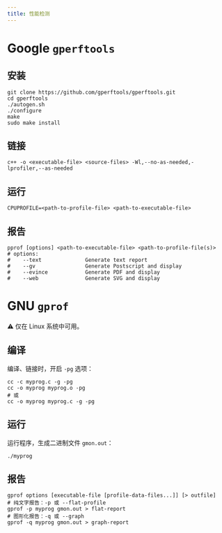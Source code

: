 ```yaml
---
title: 性能检测
---
```


# Google `gperftools`<a href name="gperftools"></a>

## 安装

```shell
git clone https://github.com/gperftools/gperftools.git
cd gperftools
./autogen.sh
./configure
make
sudo make install
```

## 链接

```shell
c++ -o <executable-file> <source-files> -Wl,--no-as-needed,-lprofiler,--as-needed
```

## 运行

```shell
CPUPROFILE=<path-to-profile-file> <path-to-executable-file>
```

## 报告

```shell
pprof [options] <path-to-executable-file> <path-to-profile-file(s)>
# options:
#    --text              Generate text report
#    --gv                Generate Postscript and display
#    --evince            Generate PDF and display
#    --web               Generate SVG and display
```

# GNU `gprof`<a href name="gprof"></a>

⚠️ 仅在 Linux 系统中可用。

## 编译

编译、链接时，开启 `-pg` 选项：

```shell
cc -c myprog.c -g -pg
cc -o myprog myprog.o -pg
# 或
cc -o myprog myprog.c -g -pg
```

## 运行

运行程序，生成二进制文件 `gmon.out`：

```shell
./myprog
```

## 报告

```shell
gprof options [executable-file [profile-data-files...]] [> outfile]
# 纯文字报告：-p 或 --flat-profile
gprof -p myprog gmon.out > flat-report
# 图形化报告：-q 或 --graph
gprof -q myprog gmon.out > graph-report
```
